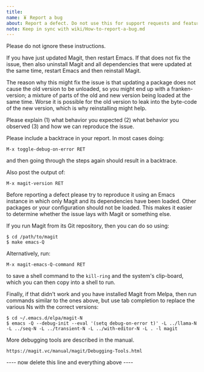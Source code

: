 ```yaml
---
title: 
name: 🪳 Report a bug
about: Report a defect. Do not use this for support requests and feature suggestions.
note: Keep in sync with wiki/How-to-report-a-bug.md
---
```


Please do not ignore these instructions.

If you have just updated Magit, then restart Emacs. If that does not fix the issue, then also uninstall Magit and all dependencies that were updated at the same time, restart Emacs and then reinstall Magit.

The reason why this might fix the issue is that updating a package does not cause the old version to be unloaded, so you might end up with a franken-version; a mixture of parts of the old and new version being loaded at the same time. Worse it is possible for the old version to leak into the byte-code of the new version, which is why reinstalling might help.

Please explain
    (1) what behavior you expected
    (2) what behavior you observed
    (3) and how we can reproduce the issue.

Please include a backtrace in your report.  In most cases doing:

    M-x toggle-debug-on-error RET

and then going through the steps again should result in a backtrace.

Also post the output of:

    M-x magit-version RET

Before reporting a defect please try to reproduce it using an Emacs instance in which only Magit and its dependencies have been loaded. Other packages or your configuration should not be loaded. This makes it easier to determine whether the issue lays with Magit or something else.

If you run Magit from its Git repository, then you can do so using:

    $ cd /path/to/magit
    $ make emacs-Q

Alternatively, run:

    M-x magit-emacs-Q-command RET

to save a shell command to the `kill-ring` and the system's clip-board, which you can then copy into a shell to run.

Finally, if that didn't work and you have installed Magit from Melpa, then run commands similar to the ones above, but use tab completion to replace the various Ns with the correct versions:

    $ cd ~/.emacs.d/elpa/magit-N
    $ emacs -Q --debug-init --eval '(setq debug-on-error t)' -L ../llama-N -L ../seq-N -L ../transient-N -L ../with-editor-N -L . -l magit

More debugging tools are described in the manual.

    https://magit.vc/manual/magit/Debugging-Tools.html

---- now delete this line and everything above ----
